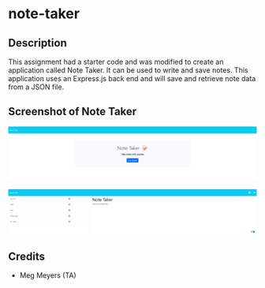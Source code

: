 # note-taker

## Description

This assignment had a starter code and was modified to create an application called Note Taker. It can be used to write and save notes. This application uses an Express.js back end and will save and retrieve note data from a JSON file.

## Screenshot of Note Taker
![Alt text](public/assets/images/localhost_3001_.png)

![Alt text](public/assets/images/localhost_3001_notes.png)

## Credits
- Meg Meyers (TA)
